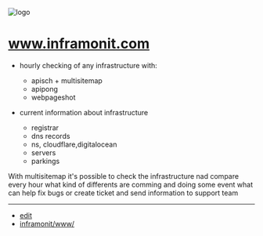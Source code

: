 ![logo](http://logo.inframonit.com/1/cover.png)

# www.inframonit.com

+ hourly checking of any infrastructure with:
  + apisch + multisitemap
  + apipong
  + webpageshot
  
+ current information about infrastructure
  + registrar
  + dns records
  + ns, cloudflare,digitalocean
  + servers
  + parkings


With multisitemap it's possible to check the infrastructure nad compare every hour what kind of differents are comming and doing some event
what can help fix bugs or create ticket and send information to support team



---

+ [edit](https://github.com/inframonit/www/edit/main/README.md)
+ [inframonit/www/](https://github.com/inframonit/www/)

